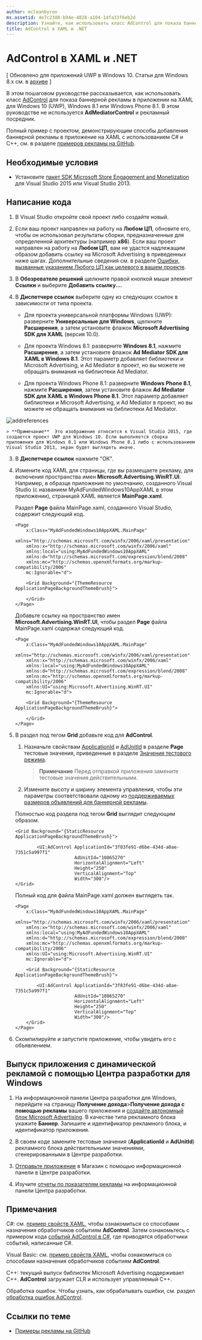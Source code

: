 ```yaml
---
author: mcleanbyron
ms.assetid: 4e7c2388-b94e-4828-a104-14fa33f6eb2d
description: Узнайте, как использовать класс AdControl для показа баннерной рекламы в приложении на XAML для Windows 10 (UWP), Windows 8.1 или Windows Phone 8.1.
title: AdControl в XAML и .NET
---
```


# AdControl в XAML и .NET


\[ Обновлено для приложений UWP в Windows 10. Статьи для Windows 8.x см. в [архиве](http://go.microsoft.com/fwlink/p/?linkid=619132) \]

В этом пошаговом руководстве рассказывается, как использовать класс [AdControl](https://msdn.microsoft.com/library/windows/apps/microsoft.advertising.winrt.ui.adcontrol.aspx) для показа баннерной рекламы в приложении на XAML для Windows 10 (UWP), Windows 8.1 или Windows Phone 8.1. В этом руководстве не используется **AdMediatorControl** и рекламный посредник.

Полный пример с проектом, демонстрирующим способы добавления баннерной рекламы в приложение на XAML с использованием C# и C++, см. в разделе [примеров рекламы на GitHub](http://aka.ms/githubads).

## Необходимые условия

* Установите [пакет SDK Microsoft Store Engagement and Monetization](http://aka.ms/store-em-sdk) для Visual Studio 2015 или Visual Studio 2013.

## Написание кода

1. В Visual Studio откройте свой проект либо создайте новый.

2. Если ваш проект направлен на работу на **Любом ЦП**, обновите его, чтобы он использовал результаты сборки, предназначенные для определенной архитектуры (например **x86**). Если ваш проект направлен на работу на **Любом ЦП**, вам не удастся надлежащим образом добавить ссылку на Microsoft Advertising в приведенных ниже шагах. Дополнительные сведения см. в разделе [Ошибки, вызванные указанием Любого ЦП как целевого в вашем проекте](known-issues-for-the-advertising-libraries.md#reference_errors).

1.  В **Обозревателе решений** щелкните правой кнопкой мыши элемент **Ссылки** и выберите **Добавить ссылку...**.

2.  В **Диспетчере ссылок** выберите одну из следующих ссылок в зависимости от типа проекта.

    -   Для проекта универсальной платформы Windows (UWP): разверните **Универсальные для Windows**, щелкните **Расширения**, а затем установите флажок **Microsoft Advertising SDK для XAML** (версия 10.0).

    -   Для проекта Windows 8.1: разверните **Windows 8.1**, нажмите **Расширения**, а затем установите флажок **Ad Mediator SDK для XAML в Windows 8.1**. Этот параметр добавляет библиотеки и Microsoft Advertising, и Ad Mediator в проект, но вы можете не обращать внимания на библиотеки Ad Mediator.

    -   Для проекта Windows Phone 8.1: разверните **Windows Phone 8.1**, нажмите **Расширения**, затем установите флажок **Ad Mediator SDK для XAML в Windows Phone 8.1**. Этот параметр добавляет библиотеки и Microsoft Advertising, и Ad Mediator в проект, но вы можете не обращать внимания на библиотеки Ad Mediator.

  ![addreferences](images/13-a84c026e-b283-44f2-8816-f950a1ef89aa.png)

    > **Примечание**  Это изображение относится к Visual Studio 2015, где создается проект UWP для Windows 10. Если выполняется сборка приложения для Windows 8.1 или Windows Phone 8.1 либо с использованием Visual Studio 2013, экран будет выглядеть иначе.

3.  В **Диспетчере ссылок** нажмите "ОК".
4.  Измените код XAML для страницы, где вы размещаете рекламу, для включения пространства имен **Microsoft.Advertising.WinRT.UI**. Например, в образце приложения по умолчанию, созданного Visual Studio (с названием MyAdFundedWindows10AppXAML в этом приложении), страницей XAML является **MainPage.xaml**.

    Раздел **Page** файла MainPage.xaml, созданного Visual Studio, содержит следующий код.

    ``` syntax
    <Page
        x:Class="MyAdFundedWindows10AppXAML.MainPage"
        xmlns="http://schemas.microsoft.com/winfx/2006/xaml/presentation"
        xmlns:x="http://schemas.microsoft.com/winfx/2006/xaml"
        xmlns:local="using:MyAdFundedWindows10AppXAML"
        xmlns:d="http://schemas.microsoft.com/expression/blend/2008"
        xmlns:mc="http://schemas.openxmlformats.org/markup-compatibility/2006"
        mc:Ignorable="d">

        <Grid Background="{ThemeResource ApplicationPageBackgroundThemeBrush}">

        </Grid>
    </Page>
    ```

    Добавьте ссылку на пространство имен **Microsoft.Advertising.WinRT.UI**, чтобы раздел **Page** файла MainPage.xaml содержал следующий код.

    ``` syntax
    <Page
        x:Class="MyAdFundedWindows10AppXAML.MainPage"
        xmlns="http://schemas.microsoft.com/winfx/2006/xaml/presentation"
        xmlns:x="http://schemas.microsoft.com/winfx/2006/xaml"
        xmlns:local="using:MyAdFundedWindows10AppXAML"
        xmlns:d="http://schemas.microsoft.com/expression/blend/2008"
        xmlns:mc="http://schemas.openxmlformats.org/markup-compatibility/2006"
        xmlns:UI="using:Microsoft.Advertising.WinRT.UI"
        mc:Ignorable="d">

        <Grid Background="{ThemeResource ApplicationPageBackgroundThemeBrush}">

        </Grid>
    </Page>
    ```

5.  В раздел под тегом **Grid** добавьте код для **AdControl**.

    1.  Назначьте свойствам [ApplicationId](https://msdn.microsoft.com/library/windows/apps/microsoft.advertising.winrt.ui.adcontrol.applicationid.aspx) и [AdUnitId](https://msdn.microsoft.com/library/windows/apps/microsoft.advertising.winrt.ui.adcontrol.adunitid.aspx) в разделе **Page** тестовые значения, приведенные в разделе [Значения тестового режима](test-mode-values.md).

        > **Примечание**   Перед отправкой приложения замените тестовые значения действительными.

    2.  Измените высоту и ширину элемента управления, чтобы эти параметры соответствовали одному из [поддерживаемых размеров объявлений для баннерной рекламы](supported-ad-sizes-for-banner-ads.md).

    Полностью код раздела под тегом **Grid** выглядит следующим образом.

    ``` syntax
    <Grid Background="{StaticResource ApplicationPageBackgroundThemeBrush}">

            <UI:AdControl ApplicationId="3f83fe91-d6be-434d-a0ae-7351c5a997f1"
                          AdUnitId="10865270"
                          HorizontalAlignment="Left"
                          Height="250"
                          VerticalAlignment="Top"
                          Width="300"/>
    </Grid>
    ```

    Полный код для файла MainPage.xaml должен выглядеть так.

    ``` syntax
    <Page
        x:Class="MyAdFundedWindows10AppXAML.MainPage"
        xmlns="http://schemas.microsoft.com/winfx/2006/xaml/presentation"
        xmlns:x="http://schemas.microsoft.com/winfx/2006/xaml"
        xmlns:local="using:MyAdFundedWindows10AppXAML"
        xmlns:d="http://schemas.microsoft.com/expression/blend/2008"
        xmlns:mc="http://schemas.openxmlformats.org/markup-compatibility/2006"
        xmlns:UI="using:Microsoft.Advertising.WinRT.UI"
        mc:Ignorable="d">

        <Grid Background="{StaticResource ApplicationPageBackgroundThemeBrush}">

            <UI:AdControl ApplicationId="3f83fe91-d6be-434d-a0ae-7351c5a997f1"
                          AdUnitId="10865270"
                          HorizontalAlignment="Left"
                          Height="250"
                          VerticalAlignment="Top"
                          Width="300"/>
        </Grid>
    </Page>
    ```

6.  Скомпилируйте и запустите приложение, чтобы увидеть его с объявлением.

## Выпуск приложения с динамической рекламой с помощью Центра разработки для Windows


1.  На информационной панели Центра разработки для Windows, перейдите на страницу **Получение дохода**&gt;**Получение дохода с помощью рекламы** вашего приложения и [создайте автономный блок Microsoft Advertising](../publish/monetize-with-ads.md). В качестве типа рекламного блока укажите **Баннер**. Запишите и идентификатор рекламного блока, и идентификатор приложения.

2.  В своем коде замените тестовые значения (**ApplicationId** и **AdUnitId**) рекламного блока действительными значениями, сгенерированными в Центре разработки.

3.  [Отправьте приложение](../publish/app-submissions.md) в Магазин с помощью информационной панели в Центре разработки.

4.  Изучите [отчеты по показателям рекламы](../publish/advertising-performance-report.md) на информационной панели Центра разработки.

## Примечания

C#: см. [пример свойств XAML](xaml-properties-example.md), чтобы ознакомиться со способами назначения обработчиков событиям **AdControl**. Затем ознакомьтесь с примером кода [событий AdControl в C#](adcontrol-events-in-c.md), где приводятся обработчики событий, написанные C#.

Visual Basic: см. [пример свойств XAML](xaml-properties-example.md), чтобы ознакомиться со способами назначения обработчиков событиям **AdControl**.

C++: текущий выпуск библиотек Microsoft Advertising поддерживает C++. **AdControl** загружает CLR и использует управляемый C++.

Обработка ошибок. Чтобы узнать, как обрабатывать ошибки, см. раздел [обработка ошибок AdControl](adcontrol-error-handling.md).

## Ссылки по теме

* [Примеры рекламы на GitHub](http://aka.ms/githubads)

 


<!--HONumber=May16_HO2-->


